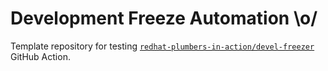 # Development Freeze Automation \o/

Template repository for testing [`redhat-plumbers-in-action/devel-freezer`](https://github.com/redhat-plumbers-in-action/devel-freezer) GitHub Action.
